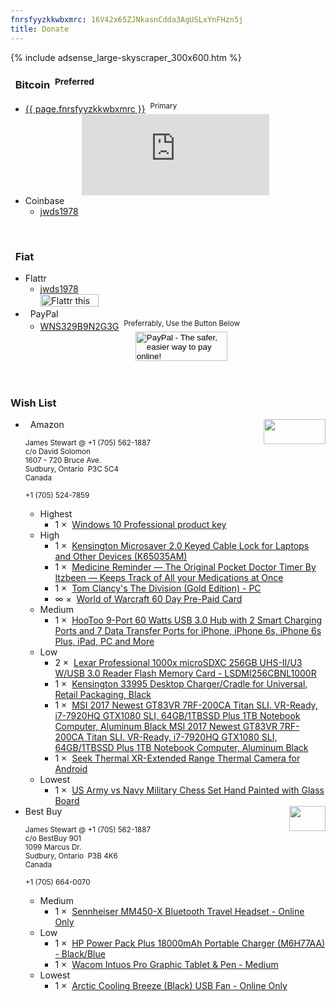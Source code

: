 ```yaml
---
fnrsfyyzkkwbxmrc: 16V42x65ZJNkasnCdda3AgUSLxYnFHzn5j
title: Donate
---
```


{% include adsense_large-skyscraper_300x600.htm %}
<h3 id="bitcoin">
  <i aria-hidden="true" class="fa fa-btc"></i>&nbsp; Bitcoin&nbsp; <sup>Preferred</sup>
</h3>
<ul>
  <li>
    <a href="bitcoin:{{ page.fnrsfyyzkkwbxmrc }}" rel="me" target="_blank" title="Bitcoin Wallet">{{ page.fnrsfyyzkkwbxmrc }}</a>&nbsp; <sup>Primary</sup>
    <div align="center">
      <script src="https://gateway.gear.mycelium.com/gear-widget-host.js" type="text/javascript"></script>
      <iframe
        id="gear-widget" scrolling="no" src="https://gateway.gear.mycelium.com/widgets/125114cf1a0c96953d267f11f1ef586268c29f9af483fd699d922e985ae0962e"
        style="border: none; display: inline-block; height: 130px; max-width: 350px; min-width: 250px;"></iframe>
    </div>
  </li>
  <li>
    Coinbase
    <ul>
      <li>
        <a href="https://www.coinbase.com/jwds1978" rel="me" target="_blank" title="jwds1978">jwds1978</a>
      </li>
    </ul>
  </li>
</ul>
<p>
  &nbsp;
</p>
<h3 id="fiat">
  <i aria-hidden="true" class="fa fa-money"></i>&nbsp; Fiat
</h3>
<ul>
  <li>
    Flattr
    <ul>
      <li>
        <a href="https://flattr.com/profile/jwds1978" rel="me" target="_blank" title="jwds1978">jwds1978</a><br />
        <a href="https://flattr.com/submit/auto?fid=0yx0qk&url=https%3A%2F%2Fforces.army" target="_blank" title=""><img
          alt="Flattr this" height="20" src="{{ site.uri.assets }}/naked/images/Flattr_93x20.png" style="border: 0px;" width="93" /></a>
      </li>
    </ul>
  </li>
  <li>
    <i aria-hidden="true" class="fa fa-paypal"></i>&nbsp; PayPal
    <ul>
      <li>
        <a href="https://www.paypal.me/stew721" rel="me" target="_blank" title="WNS329B9N2G3G">WNS329B9N2G3G</a>&nbsp; <sup>Preferrably, Use the Button
        Below</sup>
        <div align="center">
          <form action="https://www.paypal.com/cgi-bin/webscr" method="post" target="_blank">
            <input name="cmd" type="hidden" value="_s-xclick" />
            <input name="hosted_button_id" type="hidden" value="DY5LFFUVUNHTQ" />
            <input
              alt="PayPal - The safer, easier way to pay online!" height="47" name="submit" src="{{ site.uri.assets }}/naked/images/PayPal_donate_147x047.gif"
              type="image" width="147" />
            <img
              alt="" height="1" src="https://www.paypalobjects.com/en_US/i/scr/pixel.gif"
              style="border: 0px !important; margin: 0px !important; vertical-align: middle;" width="1" />
          </form>
        </div>
      </li>
    </ul>
  </li>
</ul>
<p>
  &nbsp;
</p>
<h3 id="wish-list">
  Wish List
</h3>
<ul>
  <li>
    <img
      alt="" height="40" src="{{ site.uri.assets }}/naked/images/Amazon_wish-list_99x40.png"
      style="border: 0px; float: right; margin-bottom: 10px; margin-left: 10px;" width="99" />
    <i aria-hidden="true" class="fa fa-amazon"></i>&nbsp; Amazon<br />
    <span style="font-size: smaller;">
      &nbsp;<br />
      <!--sse-->
      James Stewart @ +1 (705) 562-1887<br />
      c/o David Solomon<br />
      1607 - 720 Bruce Ave.<br />
      Sudbury, Ontario&nbsp; P3C 5C4<br />
      Canada<br />
      &nbsp;<br />
      +1 (705) 524-7859<br />
      <!--/sse-->
      &nbsp;
    </span>
    <ul>
      <li>
        Highest
        <ul>
          <li>
            1 &times;&nbsp; <a href="{{ site.uri.aStore }}/detail/B01ERYGUG2" rel="me" target="_blank" title="">Windows 10 Professional product key</a>
          </li>
        </ul>
      </li>
      <li>
        High
        <ul>
          <li>
            1 &times;&nbsp; <a href="{{ site.uri.aStore }}/detail/B01K1JUO14" rel="me" target="_blank" title="">Kensington Microsaver 2.0 Keyed Cable Lock for
            Laptops and Other Devices (K65035AM)</a>
          </li>
          <li>
            1 &times;&nbsp; <a href="{{ site.uri.aStore }}/detail/B010UBPLO8" rel="me" target="_blank" title="">Medicine Reminder &#8212; The Original Pocket
            Doctor Timer By Itzbeen &#8212; Keeps Track of All your Medications at Once</a>
          </li>
          <li>
            1 &times;&nbsp; <a href="{{ site.uri.aStore }}/detail/B00ZE36BEW" rel="me" target="_blank" title="">Tom Clancy's The Division (Gold Edition) -
            PC</a>
          </li>
          <li>
            &infin; &times;&nbsp; <a href="{{ site.uri.aStore }}/detail/B00063BLG8" rel="me" target="_blank" title="">World of Warcraft 60 Day Pre-Paid Card</a>
          </li>
        </ul>
      </li>
      <li>
        Medium
        <ul>
          <li>
            1 &times;&nbsp; <a href="{{ site.uri.aStore }}/detail/B00FR795WA" rel="me" target="_blank" title="">HooToo 9-Port 60 Watts USB 3.0 Hub with 2 Smart
            Charging Ports and 7 Data Transfer Ports for iPhone, iPhone 6s, iPhone 6s Plus, iPad, PC and More</a>
          </li>
        </ul>
      </li>
      <li>
        Low
        <ul>
          <li>
            2 &times;&nbsp; <a href="{{ site.uri.aStore }}/detail/B012PN29IA" rel="me" target="_blank" title="">Lexar Professional 1000x microSDXC 256GB
            UHS-II/U3 W/USB 3.0 Reader Flash Memory Card - LSDMI256CBNL1000R</a>
          </li>
          <li>
            1 &times;&nbsp; <a href="{{ site.uri.aStore }}/detail/B018J4BP6Q" rel="me" target="_blank" title="">Kensington 33995 Desktop Charger/Cradle for
            Universal, Retail Packaging, Black</a>
          </li>
          <li>
            1 &times;&nbsp; <a href="{{ site.uri.aStore }}/detail/B01N4JZ295" rel="me" target="_blank" title="">MSI 2017 Newest GT83VR 7RF-200CA Titan SLI.
            VR-Ready, i7-7920HQ GTX1080 SLI, 64GB/1TBSSD Plus 1TB Notebook Computer, Aluminum Black MSI 2017 Newest GT83VR 7RF-200CA Titan SLI. VR-Ready,
            i7-7920HQ GTX1080 SLI, 64GB/1TBSSD Plus 1TB Notebook Computer, Aluminum Black</a>
          </li>
          <li>
            1 &times;&nbsp; <a href="{{ site.uri.aStore }}/detail/B00XC774SE" rel="me" target="_blank" title="">Seek Thermal XR-Extended Range Thermal Camera
            for Android</a>
          </li>
        </ul>
      </li>
      <li>
        Lowest
        <ul>
          <li>
            1 &times;&nbsp; <a href="{{ site.uri.aStore }}/detail/B01MZAIZ6E" rel="me" target="_blank" title="">US Army vs Navy Military Chess Set Hand Painted
            with Glass Board</a>
          </li>
        </ul>
      </li>
    </ul>
  </li>
  <li>
    <img
      alt="" height="40" src="{{ site.uri.assets }}/naked/images/Best-Buy_58x40.png"
      style="border: 0px; float: right; margin-bottom: 10px; margin-left: 10px;" width="58" />
    Best Buy<br />
    <span style="font-size: smaller;">
      &nbsp;<br />
      <!--sse-->
      James Stewart @ +1 (705) 562-1887<br />
      c/o BestBuy 901<br />
      1099 Marcus Dr.<br />
      Sudbury, Ontario&nbsp; P3B 4K6<br />
      Canada<br />
      &nbsp;<br />
      +1 (705) 664-0070<br />
      <!--/sse-->
      &nbsp;
    </span>
    <ul>
      <li>
        Medium
        <ul>
          <li>
            1 &times;&nbsp; <a href="http://www.bestbuy.ca/en-ca/product/mm450-x/10581219.aspx" rel="external nofollow" target="_blank" title="">Sennheiser
            MM450-X Bluetooth Travel Headset - Online Only</a>
          </li>
        </ul>
      </li>
      <li>
        Low
        <ul>
          <li>
            1 &times;&nbsp; <a href="http://www.bestbuy.ca/en-ca/product/m6h77aa/10418304.aspx" rel="external nofollow" target="_blank" title="">HP Power Pack
            Plus 18000mAh Portable Charger (M6H77AA) - Black/Blue</a>
          </li>
          <li>
            1 &times;&nbsp; <a href="http://www.bestbuy.ca/en-ca/product/pth651/10270039.aspx" rel="external nofollow" target="_blank" title="">Wacom Intuos Pro
            Graphic Tablet &amp; Pen - Medium</a>
          </li>
        </ul>
      </li>
      <li>
        Lowest
        <ul>
          <li>
            1 &times;&nbsp; <a href="http://www.bestbuy.ca/en-ca/product/abacobrzbk01-bl/10543499.aspx" rel="external nofollow" target="_blank" title="">Arctic
            Cooling Breeze (Black) USB Fan - Online Only</a>
          </li>
        </ul>
      </li>
    </ul>
  </li>
</ul>
